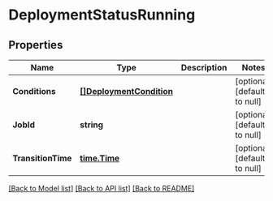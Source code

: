 # DeploymentStatusRunning

## Properties
Name | Type | Description | Notes
------------ | ------------- | ------------- | -------------
**Conditions** | [**[]DeploymentCondition**](DeploymentCondition.md) |  | [optional] [default to null]
**JobId** | **string** |  | [optional] [default to null]
**TransitionTime** | [**time.Time**](time.Time.md) |  | [optional] [default to null]

[[Back to Model list]](../README.md#documentation-for-models) [[Back to API list]](../README.md#documentation-for-api-endpoints) [[Back to README]](../README.md)


